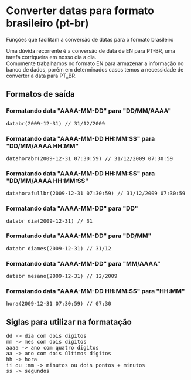 # Converter datas para formato brasileiro (pt-br)
<p>Funções que facilitam a conversão de datas para o formato brasileiro</p>
<p>Uma dúvida recorrente é a conversão de data de EN para PT-BR, uma tarefa corriqueira em nosso dia a dia.</br>
Comumente trabalhamos no formato EN para armazenar a informação no banco de dados, porém em determinados casos temos a necessidade de converter a data para PT_BR.</p>

## Formatos de saída

### Formatando data "AAAA-MM-DD" para "DD/MM/AAAA"
<pre>
databr(2009-12-31) // 31/12/2009
</pre>

### Formatando data "AAAA-MM-DD HH:MM:SS" para "DD/MM/AAAA HH:MM"
<pre>
datahorabr(2009-12-31 07:30:59) // 31/12/2009 07:30:59
</pre>

### Formatando data "AAAA-MM-DD HH:MM:SS" para "DD/MM/AAAA HH:MM:SS"
<pre>
datahorafullbr(2009-12-31 07:30:59) // 31/12/2009 07:30:59
</pre>

### Formatando data "AAAA-MM-DD" para "DD"
<pre>
databr_dia(2009-12-31) // 31
</pre>

### Formatando data "AAAA-MM-DD" para "DD/MM"
<pre>
databr_diames(2009-12-31) // 31/12
</pre>

### Formatando data "AAAA-MM-DD" para "MM/AAAA"
<pre>
databr_mesano(2009-12-31) // 12/2009
</pre>

### Formatando data "AAAA-MM-DD HH:MM:SS" para "HH:MM"
<pre>
hora(2009-12-31 07:30:59) // 07:30
</pre>

## Siglas para utilizar na formatação
<pre>
dd -> dia com dois dígitos
mm -> mes com dois dígitos
aaaa -> ano com quatro dígitos
aa -> ano com dois últimos dígitos
hh -> hora
ii ou :mm -> minutos ou dois pontos + minutos
ss -> segundos
</pre>
